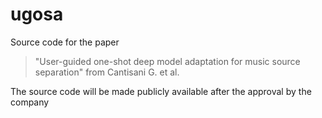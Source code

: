 # ugosa
Source code for the paper 
> "User-guided one-shot deep model adaptation for music source separation" from Cantisani G. et al.

The source code will be made publicly available after the approval by the company
